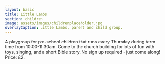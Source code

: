 ```yaml
---
layout: basic
title: Little Lambs
section: children
image: assets/images/childrenplaceholder.jpg
overlayCaption: Little Lambs, parent and child group.
---
```

A playgroup for pre-school children that runs every Thursday during term time from 10:00-11:30am. Come to the church building for lots of fun with toys, singing, and a short Bible story. No sign up required - just come along! Price: £2.
